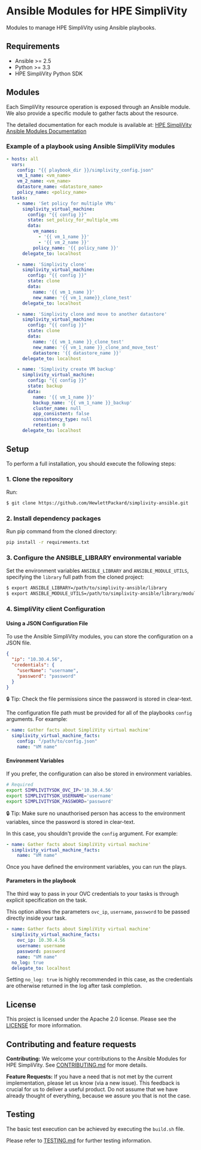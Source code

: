 # Ansible Modules for HPE SimpliVity

Modules to manage HPE SimpliVity using Ansible playbooks.

## Requirements

 - Ansible >= 2.5
 - Python >= 3.3
 - HPE SimpliVity Python SDK
 
## Modules

Each SimpliVity resource operation is exposed through an Ansible module. We also provide a specific module to gather facts about the resource.

The detailed documentation for each module is available at: [HPE SimpliVity Ansible Modules Documentation](simplivity-ansible.md)

### Example of a playbook using Ansible SimpliVity modules

```yml
- hosts: all
  vars:
    config: "{{ playbook_dir }}/simplivity_config.json"
    vm_1_name: <vm_name>
    vm_2_name: <vm_name>
    datastore_name: <datastore_name>
    policy_name: <policy_name>
  tasks:
    - name: 'Set policy for multiple VMs'
      simplivity_virtual_machine:
        config: "{{ config }}"
        state: set_policy_for_multiple_vms
        data:
          vm_names:
            - '{{ vm_1_name }}'
            - '{{ vm_2_name }}'
          policy_name: '{{ policy_name }}'
      delegate_to: localhost

    - name: 'Simplivity clone'
      simplivity_virtual_machine:
        config: "{{ config }}"
        state: clone
        data:
          name: '{{ vm_1_name }}'
          new_name: '{{ vm_1_name}}_clone_test'
      delegate_to: localhost

    - name: 'Simplivity clone and move to another datastore'
      simplivity_virtual_machine:
        config: "{{ config }}"
        state: clone
        data:
          name: '{{ vm_1_name }}_clone_test'
          new_name: '{{ vm_1_name }}_clone_and_move_test'
          datastore: '{{ datastore_name }}'
      delegate_to: localhost

    - name: 'Simplivity create VM backup'
      simplivity_virtual_machine:
        config: "{{ config }}"
        state: backup
        data:
          name: '{{ vm_1_name }}'
          backup_name: '{{ vm_1_name }}_backup'
          cluster_name: null
          app_consistent: false
          consistency_type: null
          retention: 0
      delegate_to: localhost
```

## Setup

To perform a full installation, you should execute the following steps:

### 1. Clone the repository

Run:

```bash
$ git clone https://github.com/HewlettPackard/simplivity-ansible.git
```

### 2. Install dependency packages

Run pip command from the cloned directory:
    
  ```bash
  pip install -r requirements.txt
  ```
  
### 3. Configure the ANSIBLE_LIBRARY environmental variable

Set the environment variables `ANSIBLE_LIBRARY` and `ANSIBLE_MODULE_UTILS`, specifying the `library` full path from the cloned project:

```bash
$ export ANSIBLE_LIBRARY=/path/to/simplivity-ansible/library
$ export ANSIBLE_MODULE_UTILS=/path/to/simplivity-ansible/library/module_utils/
```

### 4. SimpliVity client Configuration

#### Using a JSON Configuration File

To use the Ansible SimpliVity modules, you can store the configuration on a JSON file. 
```json
{
  "ip": "10.30.4.56",
  "credentials": {
    "userName": "username",
    "password": "password"
  }
}
```

:lock: Tip: Check the file permissions since the password is stored in clear-text.

The configuration file path must be provided for all of the playbooks `config` arguments. For example:

```yml
- name: Gather facts about SimpliVity virtual machine'
  simplivity_virtual_machine_facts:
    config: "/path/to/config.json"
    name: "VM name"
```

#### Environment Variables

If you prefer, the configuration can also be stored in environment variables.

```bash
# Required
export SIMPLIVITYSDK_OVC_IP='10.30.4.56'
export SIMPLIVITYSDK_USERNAME='username'
export SIMPLIVITYSDK_PASSWORD='password'
```

:lock: Tip: Make sure no unauthorised person has access to the environment variables, since the password is stored in clear-text.

In this case, you shouldn't provide the `config` argument. For example:

```yml
- name: Gather facts about SimpliVity virtual machine'
  simplivity_virtual_machine_facts:
    name: "VM name"
```

Once you have defined the environment variables, you can run the plays.

#### Parameters in the playbook

The third way to pass in your OVC credentials to your tasks is through explicit specification on the task.

This option allows the parameters `ovc_ip`, `username`, `password` to be passed directly inside your task.

```yaml
- name: Gather facts about SimpliVity virtual machine'
  simplivity_virtual_machine_facts:
    ovc_ip: 10.30.4.56
    username: username
    password: password
    name: "VM name"
  no_log: true
  delegate_to: localhost
```

Setting `no_log: true` is highly recommended in this case, as the credentials are otherwise returned in the log after task completion.

## License

This project is licensed under the Apache 2.0 license. Please see the [LICENSE](LICENSE) for more information.

## Contributing and feature requests

**Contributing:** We welcome your contributions to the Ansible Modules for HPE SimpliVity. See [CONTRIBUTING.md](CONTRIBUTING.md) for more details.

**Feature Requests:** If you have a need that is not met by the current implementation, please let us know (via a new issue).
This feedback is crucial for us to deliver a useful product. Do not assume that we have already thought of everything, because we assure you that is not the case.

## Testing

The basic test execution can be achieved by executing the `build.sh` file.

Please refer to [TESTING.md](TESTING.md) for further testing information.
